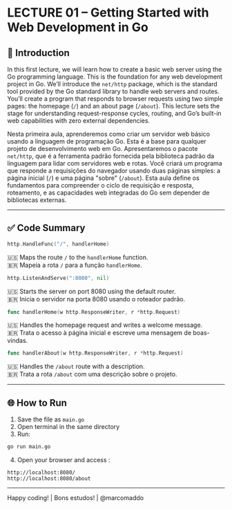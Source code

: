 # LECTURE 01 – Getting Started with Web Development in Go

## 🧭 Introduction

In this first lecture, we will learn how to create a basic web server using the Go programming language. This is the foundation for any web development project in Go. We’ll introduce the `net/http` package, which is the standard tool provided by the Go standard library to handle web servers and routes. You’ll create a program that responds to browser requests using two simple pages: the homepage (`/`) and an about page (`/about`). This lecture sets the stage for understanding request-response cycles, routing, and Go’s built-in web capabilities with zero external dependencies.

Nesta primeira aula, aprenderemos como criar um servidor web básico usando a linguagem de programação Go. Esta é a base para qualquer projeto de desenvolvimento web em Go. Apresentaremos o pacote `net/http`, que é a ferramenta padrão fornecida pela biblioteca padrão da linguagem para lidar com servidores web e rotas. Você criará um programa que responde a requisições do navegador usando duas páginas simples: a página inicial (`/`) e uma página "sobre" (`/about`). Esta aula define os fundamentos para compreender o ciclo de requisição e resposta, roteamento, e as capacidades web integradas do Go sem depender de bibliotecas externas.

---

## ✅ Code Summary 

```go
http.HandleFunc("/", handlerHome)
```
🇺🇸 Maps the route `/` to the `handlerHome` function.  
🇧🇷 Mapeia a rota `/` para a função `handlerHome`.

```go
http.ListenAndServe(":8080", nil)
```
🇺🇸 Starts the server on port 8080 using the default router.  
🇧🇷 Inicia o servidor na porta 8080 usando o roteador padrão.

```go
func handlerHome(w http.ResponseWriter, r *http.Request)
```
🇺🇸 Handles the homepage request and writes a welcome message.  
🇧🇷 Trata o acesso à página inicial e escreve uma mensagem de boas-vindas.

```go
func handlerAbout(w http.ResponseWriter, r *http.Request)
```
🇺🇸 Handles the `/about` route with a description.  
🇧🇷 Trata a rota `/about` com uma descrição sobre o projeto.

---

## 🌐 How to Run

1. Save the file as `main.go`
2. Open terminal in the same directory
3. Run:
```bash
go run main.go
```
4. Open your browser and access :
```
http://localhost:8080/
http://localhost:8080/about
```

---

Happy coding! | Bons estudos! | @marcomaddo 
